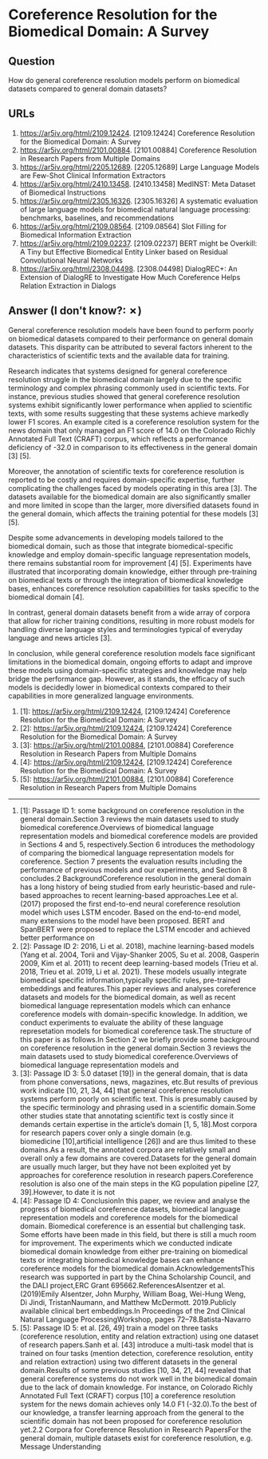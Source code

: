 # Coreference Resolution for the Biomedical Domain: A Survey

## Question

How do general coreference resolution models perform on biomedical datasets compared to general domain datasets?

## URLs

1. https://ar5iv.org/html/2109.12424. [2109.12424] Coreference Resolution for the Biomedical Domain: A Survey
2. https://ar5iv.org/html/2101.00884. [2101.00884] Coreference Resolution in Research Papers from Multiple Domains
3. https://ar5iv.org/html/2205.12689. [2205.12689] Large Language Models are Few-Shot Clinical Information Extractors
4. https://ar5iv.org/html/2410.13458. [2410.13458] MedINST: Meta Dataset of Biomedical Instructions
5. https://ar5iv.org/html/2305.16326. [2305.16326] A systematic evaluation of large language models for biomedical natural language processing: benchmarks, baselines, and recommendations
6. https://ar5iv.org/html/2109.08564. [2109.08564] Slot Filling for Biomedical Information Extraction
7. https://ar5iv.org/html/2109.02237. [2109.02237] BERT might be Overkill: A Tiny but Effective Biomedical Entity Linker based on Residual Convolutional Neural Networks
8. https://ar5iv.org/html/2308.04498. [2308.04498] DialogREC+: An Extension of DialogRE to Investigate How Much Coreference Helps Relation Extraction in Dialogs

## Answer (I don't know?: ✗)

General coreference resolution models have been found to perform poorly on biomedical datasets compared to their performance on general domain datasets. This disparity can be attributed to several factors inherent to the characteristics of scientific texts and the available data for training.

Research indicates that systems designed for general coreference resolution struggle in the biomedical domain largely due to the specific terminology and complex phrasing commonly used in scientific texts. For instance, previous studies showed that general coreference resolution systems exhibit significantly lower performance when applied to scientific texts, with some results suggesting that these systems achieve markedly lower F1 scores. An example cited is a coreference resolution system for the news domain that only managed an F1 score of 14.0 on the Colorado Richly Annotated Full Text (CRAFT) corpus, which reflects a performance deficiency of -32.0 in comparison to its effectiveness in the general domain [3] [5].

Moreover, the annotation of scientific texts for coreference resolution is reported to be costly and requires domain-specific expertise, further complicating the challenges faced by models operating in this area [3]. The datasets available for the biomedical domain are also significantly smaller and more limited in scope than the larger, more diversified datasets found in the general domain, which affects the training potential for these models [3] [5].

Despite some advancements in developing models tailored to the biomedical domain, such as those that integrate biomedical-specific knowledge and employ domain-specific language representation models, there remains substantial room for improvement [4] [5]. Experiments have illustrated that incorporating domain knowledge, either through pre-training on biomedical texts or through the integration of biomedical knowledge bases, enhances coreference resolution capabilities for tasks specific to the biomedical domain [4]. 

In contrast, general domain datasets benefit from a wide array of corpora that allow for richer training conditions, resulting in more robust models for handling diverse language styles and terminologies typical of everyday language and news articles [3].

In conclusion, while general coreference resolution models face significant limitations in the biomedical domain, ongoing efforts to adapt and improve these models using domain-specific strategies and knowledge may help bridge the performance gap. However, as it stands, the efficacy of such models is decidedly lower in biomedical contexts compared to their capabilities in more generalized language environments.

1. [1]:  https://ar5iv.org/html/2109.12424, [2109.12424] Coreference Resolution for the Biomedical Domain: A Survey
2. [2]:  https://ar5iv.org/html/2109.12424, [2109.12424] Coreference Resolution for the Biomedical Domain: A Survey
3. [3]:  https://ar5iv.org/html/2101.00884, [2101.00884] Coreference Resolution in Research Papers from Multiple Domains
4. [4]:  https://ar5iv.org/html/2109.12424, [2109.12424] Coreference Resolution for the Biomedical Domain: A Survey
5. [5]:  https://ar5iv.org/html/2101.00884, [2101.00884] Coreference Resolution in Research Papers from Multiple Domains
---
1. [1]:  Passage ID 1: some background on coreference resolution in the general domain.Section 3 reviews the main datasets used to study biomedical coreference.Overviews of biomedical language representation models and biomedical coreference models are provided in Sections 4 and 5, respectively.Section 6 introduces the methodology of comparing the biomedical language representation models for coreference. Section 7 presents the evaluation results including the performance of previous models and our experiments, and Section 8 concludes.2 BackgroundCoreference resolution in the general domain has a long history of being studied from early heuristic-based and rule-based approaches to recent learning-based approaches.Lee et al. (2017) proposed the first end-to-end neural coreference resolution model which uses LSTM encoder. Based on the end-to-end model, many extensions to the model have been proposed. BERT and SpanBERT were proposed to replace the LSTM encoder and achieved better performance on
2. [2]:  Passage ID 2: 2016, Li et al. 2018), machine learning-based models (Yang et al. 2004, Torii and Vijay-Shanker 2005, Su et al. 2008, Gasperin 2009, Kim et al. 2011) to recent deep learning-based models (Trieu et al. 2018, Trieu et al. 2019, Li et al. 2021). These models usually integrate biomedical specific information,typically specific rules, pre-trained embeddings and features.This paper reviews and analyses coreference datasets and models for the biomedical domain, as well as recent biomedical language representation models which can enhance coreference models with domain-specific knowledge. In addition, we conduct experiments to evaluate the ability of these language represetation models for biomedical coreference task.The structure of this paper is as follows.In Section 2 we briefly provide some background on coreference resolution in the general domain.Section 3 reviews the main datasets used to study biomedical coreference.Overviews of biomedical language representation models and
3. [3]:  Passage ID 3: 5.0 dataset [19]) in the general domain, that is data from phone conversations, news, magazines, etc.But results of previous work indicate [10, 21, 34, 44] that general coreference resolution systems perform poorly on scientific text. This is presumably caused by the specific terminology and phrasing used in a scientific domain.Some other studies state that annotating scientific text is costly since it demands certain expertise in the article’s domain [1, 5, 18].Most corpora for research papers cover only a single domain (e.g. biomedicine [10],artificial intelligence [26]) and are thus limited to these domains.As a result, the annotated corpora are relatively small and overall only a few domains are covered.Datasets for the general domain are usually much larger, but they have not been exploited yet by approaches for coreference resolution in research papers.Coreference resolution is also one of the main steps in the KG population pipeline [27, 39].However, to date it is not
4. [4]:  Passage ID 4: ConclusionIn this paper, we review and analyse the progress of biomedical coreference datasets, biomedical language representation models and coreference models for the biomedical domain. Biomedical coreference is an essential but challenging task. Some efforts have been made in this field, but there is still a much room for improvement. The experiments which we conducted indicate biomedical domain knowledge from either pre-training on biomedical texts or integrating biomedical knowledge bases can enhance coreference models for the biomedical domain.AcknowledgementsThis research was supported in part by the China Scholarship Council, and the DALI project,ERC Grant 695662.ReferencesAlsentzer et al. (2019)Emily Alsentzer, John Murphy, William Boag, Wei-Hung Weng, Di Jindi, TristanNaumann, and Matthew McDermott. 2019.Publicly available clinical bert embeddings.In Proceedings of the 2nd Clinical Natural Language ProcessingWorkshop, pages 72–78.Batista-Navarro
5. [5]:  Passage ID 5: et al. [26, 49] train a model on three tasks (coreference resolution, entity and relation extraction) using one dataset of research papers.Sanh et al. [43] introduce a multi-task model that is trained on four tasks (mention detection, coreference resolution, entity and relation extraction) using two different datasets in the general domain.Results of some previous studies [10, 34, 21, 44] revealed that general coreference systems do not work well in the biomedical domain due to the lack of domain knowledge. For instance, on Colorado Richly Annotated Full Text (CRAFT) corpus [10] a coreference resolution system for the news domain achieves only 14.0 F1 (-32.0).To the best of our knowledge, a transfer learning approach from the general to the scientific domain has not been proposed for coreference resolution yet.2.2 Corpora for Coreference Resolution in Research PapersFor the general domain, multiple datasets exist for coreference resolution, e.g. Message Understanding